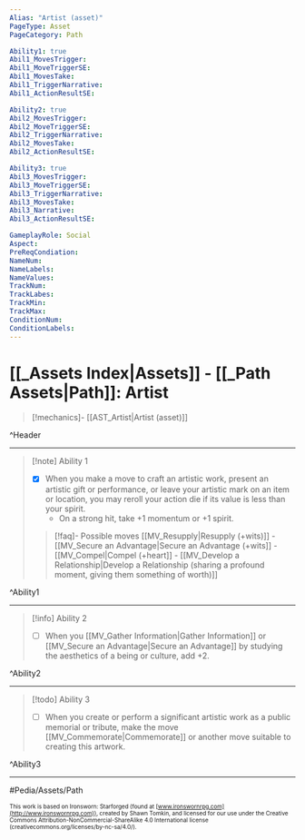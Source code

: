 ```yaml
---
Alias: "Artist (asset)"
PageType: Asset
PageCategory: Path

Ability1: true
Abil1_MovesTrigger:
Abil1_MoveTriggerSE:
Abil1_MovesTake:
Abil1_TriggerNarrative:
Abil1_ActionResultSE:

Ability2: true
Abil2_MovesTrigger:
Abil2_MoveTriggerSE:
Abil2_TriggerNarrative:
Abil2_MovesTake:
Abil2_ActionResultSE:

Ability3: true
Abil3_MovesTrigger:
Abil3_MoveTriggerSE:
Abil3_TriggerNarrative:
Abil3_MovesTake:
Abil3_Narrative:
Abil3_ActionResultSE:

GameplayRole: Social
Aspect:
PreReqCondiation: 
NameNum:
NameLabels:
NameValues:
TrackNum:
TrackLabes:
TrackMin:
TrackMax:
ConditionNum:
ConditionLabels:
---
```

# [[_Assets Index|Assets]] - [[_Path Assets|Path]]: Artist

> [!mechanics]- [[AST_Artist|Artist (asset)]]

^Header

___
> [!note] Ability 1
> - [x] When you make a move to craft an artistic work, present an artistic gift or performance, or leave your artistic mark on an item or location, you may reroll your action die if its value is less than your spirit.
> 	- On a strong hit, take +1 momentum or +1 spirit. 
> > [!faq]- Possible moves
> > [[MV_Resupply|Resupply (+wits)]] - [[MV_Secure an Advantage|Secure an Advantage (+wits]] - [[MV_Compel|Compel (+heart]] - [[MV_Develop a Relationship|Develop a Relationship (sharing a profound moment, giving them something of worth)]]

^Ability1

___
> [!info] Ability 2
> - [ ] When you [[MV_Gather Information|Gather Information]] or [[MV_Secure an Advantage|Secure an Advantage]] by studying the aesthetics of a being or culture, add +2.

^Ability2

___
> [!todo] Ability 3
> - [ ] When you create or perform a significant artistic work as a public memorial or tribute, make the move [[MV_Commemorate|Commemorate]] or another move suitable to creating this artwork.

^Ability3

___

#Pedia/Assets/Path 

<font size=-2>This work is based on Ironsworn: Starforged (found at [www.ironswornrpg.com](http://www.ironswornrpg.com)), created by Shawn Tomkin, and licensed for our use under the Creative Commons Attribution-NonCommercial-ShareAlike 4.0 International license  (creativecommons.org/licenses/by-nc-sa/4.0/).</font>
